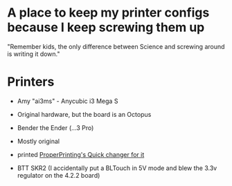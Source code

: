 # A place to keep my printer configs because I keep screwing them up
"Remember kids, the only difference between Science and screwing around is writing it down."

# Printers

- Amy "ai3ms" - Anycubic i3 Mega S
 - Original hardware, but the board is an Octopus

- Bender the Ender (...3 Pro)
 - Mostly original
 - printed [ProperPrinting's Quick changer for it](https://www.thingiverse.com/thing:3369444)
 - BTT SKR2 (I accidentally put a BLTouch in 5V mode and blew the 3.3v regulator on the 4.2.2 board)
